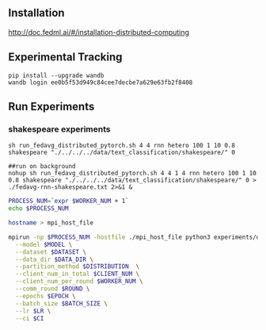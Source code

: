 ## Installation
http://doc.fedml.ai/#/installation-distributed-computing

## Experimental Tracking
```
pip install --upgrade wandb
wandb login ee0b5f53d949c84cee7decbe7a629e63fb2f8408
```

## Run Experiments


### shakespeare experiments
```
sh run_fedavg_distributed_pytorch.sh 4 4 rnn hetero 100 1 10 0.8 shakespeare "./../../../data/text_classification/shakespeare/" 0

##run on background
nohup sh run_fedavg_distributed_pytorch.sh 4 4 1 4 rnn hetero 100 1 10 0.8 shakespeare "./../../../data/text_classification/shakespeare/" 0 > ./fedavg-rnn-shakespeare.txt 2>&1 &
```

```bash
PROCESS_NUM=`expr $WORKER_NUM + 1`
echo $PROCESS_NUM

hostname > mpi_host_file

mpirun -np $PROCESS_NUM -hostfile ./mpi_host_file python3 experiments/distributed/next_word_prediction_example/main_fedavg.py \
  --model $MODEL \
  --dataset $DATASET \
  --data_dir $DATA_DIR \
  --partition_method $DISTRIBUTION  \
  --client_num_in_total $CLIENT_NUM \
  --client_num_per_round $WORKER_NUM \
  --comm_round $ROUND \
  --epochs $EPOCH \
  --batch_size $BATCH_SIZE \
  --lr $LR \
  --ci $CI
```
